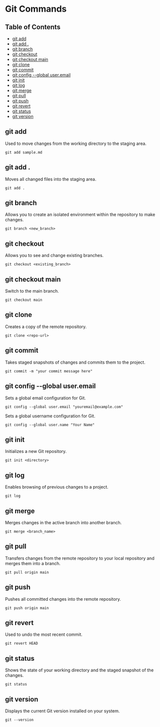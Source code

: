 <h1>Git Commands</h1>

<h2>Table of Contents</h2>
<ul>
  <li><a href="#git-add">git add</a></li>
  <li><a href="#git-add-dot">git add .</a></li>
  <li><a href="#git-branch">git branch</a></li>
  <li><a href="#git-checkout">git checkout</a></li>
  <li><a href="#git-checkout-main">git checkout main</a></li>
  <li><a href="#git-clone">git clone</a></li>
  <li><a href="#git-commit">git commit</a></li>
  <li><a href="#git-config">git config --global user.email</a></li>
  <li><a href="#git-init">git init</a></li>
  <li><a href="#git-log">git log</a></li>
  <li><a href="#git-merge">git merge</a></li>
  <li><a href="#git-pull">git pull</a></li>
  <li><a href="#git-push">git push</a></li>
  <li><a href="#git-revert">git revert</a></li>
  <li><a href="#git-status">git status</a></li>
  <li><a href="#git-version">git version</a></li>
</ul>

<h2 id="git-add">git add</h2>
<p>Used to move changes from the working directory to the staging area.</p>
<pre><code>git add sample.md</code></pre>

<h2 id="git-add-dot">git add .</h2>
<p>Moves all changed files into the staging area.</p>
<pre><code>git add .</code></pre>

<h2 id="git-branch">git branch</h2>
<p>Allows you to create an isolated environment within the repository to make changes.</p>
<pre><code>git branch &lt;new_branch&gt;</code></pre>

<h2 id="git-checkout">git checkout</h2>
<p>Allows you to see and change existing branches.</p>
<pre><code>git checkout &lt;existing_branch&gt;</code></pre>

<h2 id="git-checkout-main">git checkout main</h2>
<p>Switch to the main branch.</p>
<pre><code>git checkout main</code></pre>

<h2 id="git-clone">git clone</h2>
<p>Creates a copy of the remote repository.</p>
<pre><code>git clone &lt;repo-url&gt;</code></pre>

<h2 id="git-commit">git commit</h2>
<p>Takes staged snapshots of changes and commits them to the project.</p>
<pre><code>git commit -m "your commit message here"</code></pre>

<h2 id="git-config">git config --global user.email</h2>
<p>Sets a global email configuration for Git.</p>
<pre><code>git config --global user.email "youremail@example.com"</code></pre>
<p>Sets a global username configuration for Git.</p>
<pre><code>git config --global user.name "Your Name"</code></pre>

<h2 id="git-init">git init</h2>
<p>Initializes a new Git repository.</p>
<pre><code>git init &lt;directory&gt;</code></pre>

<h2 id="git-log">git log</h2>
<p>Enables browsing of previous changes to a project.</p>
<pre><code>git log</code></pre>

<h2 id="git-merge">git merge</h2>
<p>Merges changes in the active branch into another branch.</p>
<pre><code>git merge &lt;branch_name&gt;</code></pre>

<h2 id="git-pull">git pull</h2>
<p>Transfers changes from the remote repository to your local repository and merges them into a branch.</p>
<pre><code>git pull origin main</code></pre>

<h2 id="git-push">git push</h2>
<p>Pushes all committed changes into the remote repository.</p>
<pre><code>git push origin main</code></pre>

<h2 id="git-revert">git revert</h2>
<p>Used to undo the most recent commit.</p>
<pre><code>git revert HEAD</code></pre>

<h2 id="git-status">git status</h2>
<p>Shows the state of your working directory and the staged snapshot of the changes.</p>
<pre><code>git status</code></pre>

<h2 id="git-version">git version</h2>
<p>Displays the current Git version installed on your system.</p>
<pre><code>git --version</code></pre>
